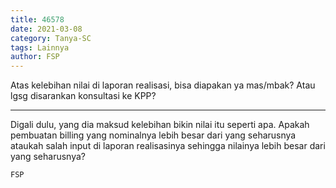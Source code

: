 ```yaml
---
title: 46578
date: 2021-03-08
category: Tanya-SC
tags: Lainnya
author: FSP
---
```


Atas kelebihan nilai di laporan realisasi, bisa diapakan ya mas/mbak? Atau lgsg disarankan konsultasi ke KPP?

---

Digali dulu, yang dia maksud kelebihan bikin nilai itu seperti apa. Apakah pembuatan billing yang nominalnya lebih besar dari yang seharusnya ataukah salah input di laporan realisasinya sehingga nilainya lebih besar dari yang seharusnya?

`FSP`

